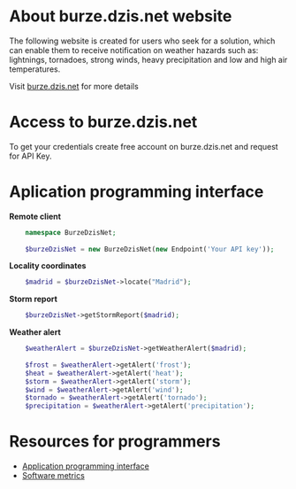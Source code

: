 # About burze.dzis.net website

The following website is created for users who seek for a solution, which can enable them to receive notification on weather hazards such as: lightnings, tornadoes, strong winds, heavy precipitation and low and high air temperatures.

Visit [burze.dzis.net](http://www.burze.dzis.net) for more details

# Access to burze.dzis.net

To get your credentials create free account on burze.dzis.net and request for API Key.

# Aplication programming interface

__Remote client__

```php
    namespace BurzeDzisNet;
    
    $burzeDzisNet = new BurzeDzisNet(new Endpoint('Your API key'));
```


__Locality coordinates__

```php
    $madrid = $burzeDzisNet->locate("Madrid");
```

__Storm report__

```php
    $burzeDzisNet->getStormReport($madrid);
```

__Weather alert__


```php
    $weatherAlert = $burzeDzisNet->getWeatherAlert($madrid);
    
    $frost = $weatherAlert->getAlert('frost');
    $heat = $weatherAlert->getAlert('heat');
    $storm = $weatherAlert->getAlert('storm');
    $wind = $weatherAlert->getAlert('wind');
    $tornado = $weatherAlert->getAlert('tornado');
    $precipitation = $weatherAlert->getAlert('precipitation');
```

# Resources for programmers
- [Application programming interface](https://github.com/krzysiekpiasecki/BurzeDzisNet/blob/master/docs/api/API-documentation.zip)
- [Software metrics](https://github.com/krzysiekpiasecki/BurzeDzisNet/blob/master/docs/SoftwareMetrics.md)


